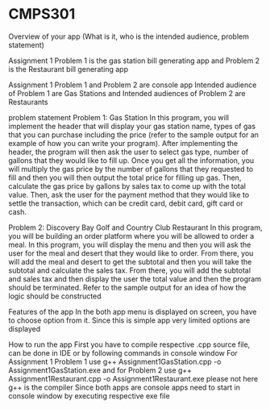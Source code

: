 # CMPS301
Overview of your app (What is it, who is the intended audience, problem statement)

Assignment 1 Problem 1 is the gas station bill generating app
and Problem 2 is the Restaurant bill generating app

Assignment 1 Problem 1 and Problem 2 are console app
Intended audience of Problem 1 are Gas Stations and
Intended audiences of Problem 2 are Restaurants

problem statement
Problem 1: Gas Station
In this program, you will implement the header that will display your gas station
name, types of gas that you can purchase including the price (refer to the sample
output for an example of how you can write your program). After implementing
the header, the program will then ask the user to select gas type, number of
gallons that they would like to fill up. Once you get all the information, you will
multiply the gas price by the number of gallons that they requested to fill and
then you will then output the total price for filling up gas. Then, calculate the gas
price by gallons by sales tax to come up with the total value. Then, ask the user
for the payment method that they would like to settle the transaction, which can
be credit card, debit card, gift card or cash.

Problem 2: Discovery Bay Golf and Country Club Restaurant
In this program, you will be building an order platform where you will be allowed
to order a meal. In this program, you will display the menu and then you will ask
the user for the meal and desert that they would like to order. From there, you
will add the meal and desert to get the subtotal and then you will take the
subtotal and calculate the sales tax. From there, you will add the subtotal and
sales tax and then display the user the total value and then the program should
be terminated. Refer to the sample output for an idea of how the logic should be
constructed

Features of the app
In the both app menu is displayed on screen, you have to choose option from it.
Since this is simple app very limited options are displayed
 

How to run the app
First you have to compile respective .cpp source file, can be done in IDE or by following commands in console window
For Assignment 1 Problem 1 use
g++ Assignment1GasStation.cpp  -o Assignment1GasStation.exe
and for Problem 2 use
  g++ Assignment1Restaurant.cpp  -o Assignment1Restaurant.exe
please not here g++ is the compiler
Since both apps are console apps need to start in console window by executing respective exe file 
